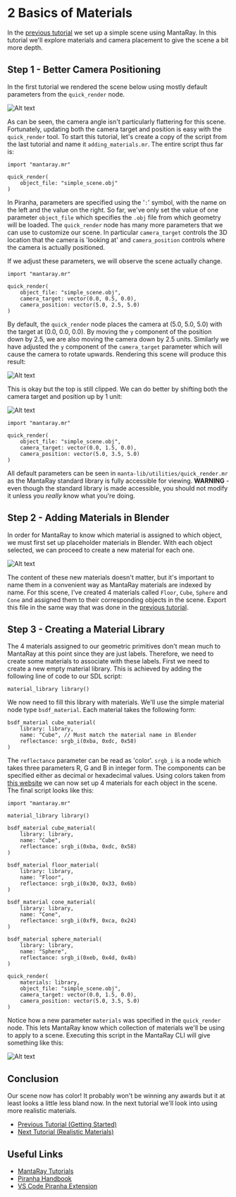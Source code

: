 # 2 Basics of Materials

In the [previous tutorial](../1_getting_started/1_getting_started.md) we set up a simple scene using MantaRay. In this tutorial we'll explore materials and camera placement to give the scene a bit more depth.

## Step 1 - Better Camera Positioning

In the first tutorial we rendered the scene below using mostly default parameters from the `quick_render` node. 

![Alt text](../1_getting_started/assets/2019-08-20_T19_54_53_quick_render_S128.jpg)

As can be seen, the camera angle isn't particularly flattering for this scene. Fortunately, updating both the camera target and position is easy with the `quick_render` tool. To start this tutorial, let's create a copy of the script from the last tutorial and name it `adding_materials.mr`. The entire script thus far is:

```
import "mantaray.mr"

quick_render(
    object_file: "simple_scene.obj"
)
```

In Piranha, parameters are specified using the '`:`' symbol, with the name on the left and the value on the right. So far, we've only set the value of one parameter `object_file` which specifies the `.obj` file from which geometry will be loaded. The `quick_render` node has many more parameters that we can use to customize our scene. In particular `camera_target` controls the 3D location that the camera is 'looking at' and `camera_position` controls where the camera is actually positioned.

If we adjust these parameters, we will observe the scene actually change.

```
import "mantaray.mr"

quick_render(
    object_file: "simple_scene.obj",
    camera_target: vector(0.0, 0.5, 0.0),
    camera_position: vector(5.0, 2.5, 5.0)
)
```

By default, the `quick_render` node places the camera at (5.0, 5.0, 5.0) with the target at (0.0, 0.0, 0.0). By moving the `y` component of the position down by 2.5, we are also moving the camera down by 2.5 units. Similarly we have adjusted the `y` component of the `camera_target` parameter which will cause the camera to rotate upwards. Rendering this scene will produce this result:

![Alt text](assets/2019-08-26_T18_50_22_quick_render_S128.jpg)

This is okay but the top is still clipped. We can do better by shifting both the camera target and position up by 1 unit:

![Alt text](assets/2019-08-26_T18_54_12_quick_render_S128.jpg)

```
import "mantaray.mr"

quick_render(
    object_file: "simple_scene.obj",
    camera_target: vector(0.0, 1.5, 0.0),
    camera_position: vector(5.0, 3.5, 5.0)
)
```

All default parameters can be seen in `manta-lib/utilities/quick_render.mr` as the MantaRay standard library is fully accessible for viewing. **WARNING** - even though the standard library is made accessible, you should not modify it unless you *really* know what you're doing.

## Step 2 - Adding Materials in Blender

In order for MantaRay to know which material is assigned to which object, we must first set up placeholder materials in Blender. With each object selected, we can proceed to create a new material for each one.

![Alt text](assets/screenshots/screenshot_1.PNG)

The content of these new materials doesn't matter, but it's important to name them in a convenient way as MantaRay materials are indexed by name. For this scene, I've created 4 materials called `Floor`, `Cube`, `Sphere` and `Cone` and assigned them to their corresponding objects in the scene. Export this file in the same way that was done in the [previous tutorial](../1_getting_started/1_getting_started.md).

## Step 3 - Creating a Material Library

The 4 materials assigned to our geometric primitives don't mean much to MantaRay at this point since they are just labels. Therefore, we need to create some materials to associate with these labels. First we need to create a new empty material library. This is achieved by adding the following line of code to our SDL script:

```
material_library library()
```

We now need to fill this library with materials. We'll use the simple material node type `bsdf_material`. Each material takes the following form:

```
bsdf_material cube_material(
    library: library,
    name: "Cube", // Must match the material name in Blender
    reflectance: srgb_i(0xba, 0xdc, 0x58)
)
```

The `reflectance` parameter can be read as 'color'. `srgb_i` is a node which takes three parameters R, G and B in integer form. The components can be specified either as decimal or hexadecimal values. Using colors taken from [this website](https://flatuicolors.com/palette/au) we can now set up 4 materials for each object in the scene. The final script looks like this:

```
import "mantaray.mr"

material_library library()

bsdf_material cube_material(
    library: library,
    name: "Cube",
    reflectance: srgb_i(0xba, 0xdc, 0x58)
)

bsdf_material floor_material(
    library: library,
    name: "Floor",
    reflectance: srgb_i(0x30, 0x33, 0x6b)
)

bsdf_material cone_material(
    library: library,
    name: "Cone",
    reflectance: srgb_i(0xf9, 0xca, 0x24)
)

bsdf_material sphere_material(
    library: library,
    name: "Sphere",
    reflectance: srgb_i(0xeb, 0x4d, 0x4b)
)

quick_render(
    materials: library,
    object_file: "simple_scene.obj",
    camera_target: vector(0.0, 1.5, 0.0),
    camera_position: vector(5.0, 3.5, 5.0)
)
```

Notice how a new parameter `materials` was specified in the `quick_render` node. This lets MantaRay know which collection of materials we'll be using to apply to a scene. Executing this script in the MantaRay CLI will give something like this:

![Alt text](assets/2019-08-26_T19_37_38_quick_render_S128.jpg)

## Conclusion

Our scene now has color! It probably won't be winning any awards but it at least looks a little less bland now. In the next tutorial we'll look into using more realistic materials.

* [Previous Tutorial (Getting Started)](../1_getting_started/1_getting_started.md)
* [Next Tutorial (Realistic Materials)](../3_realistic_materials/3_realistic_materials.md)

## Useful Links

* [MantaRay Tutorials](../all_tutorials.md)
* [Piranha Handbook](https://github.com/ange-yaghi/piranha/blob/master/docs/handbook/handbook.md)
* [VS Code Piranha Extension](https://github.com/ange-yaghi/piranha-vscode-extension)
